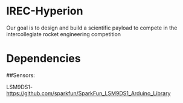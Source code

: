 # IREC-Hyperion
Our goal is to design and build a scientific payload to compete in the intercollegiate rocket engineering competition

# Dependencies
##Sensors:

LSM9DS1-https://github.com/sparkfun/SparkFun_LSM9DS1_Arduino_Library